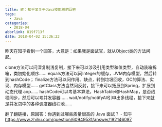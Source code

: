 ```yaml
---
title: 转：知乎某关于Java技能树的回答
tags:
  - Java
categories:
  - 2018-04
abbrlink: 819f713f
date: 2018-04-02 15:36:23
---
```


昨天在知乎看到一个回答，大意是：如果我是面试官，就从Object类的方法问起。

clone方法可以问深复制浅复制，接下来可以涉及引用类型和值类型，自动装箱拆箱，类初始化顺序……
equals方法可以问Integer的缓存，JVM内存模型，然后转到hashCode；
finalize方法可以问作用、缺点，转到垃圾回收，GC的算法、实现、内存模型……
getClass方法当然问反射，接下来可以拓展到Spring，扩展到动态代理 aop……
hashCode可以考基本算法，HashTable和HashMap，是否线程同步，然后可以考并发容器……
wait/notify/notifyAll引申出多线程，接下来就是并发包中的各种调度器线程池……

翻了翻链接，原回答：你遇到过哪些质量很高的 Java 面试？ - 知乎
https://www.zhihu.com/question/60949531/answer/182146087